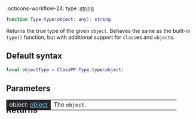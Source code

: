 #
<span class="api-header">
    <span class="api-icon" markdown>:octicons-workflow-24:</span>
    <span class="api-title">type</span>
    <span class="api-type">:</span><a href="https://create.roblox.com/docs/luau/strings" class="api-type">string</a>
</span>

```lua
function Type.type(object: any): string
```

Returns the true type of the given `object`. Behaves the same as the built-in `type()` function, but with additional support for `class`es and `object`s.

## Default syntax
```lua
local objectType = ClassPP.Type.type(object)
```

## Parameters
<div markdown>
    <div class="md-typeset__table">
        <table>
            <tbody>
                <tr>
                    <td style="background-color: rgb(37, 39, 45); color: #fff">object: <a href="../../../dataTypes/object"  style="color:        lightskyblue;      ">object</a></td>
                    <td style="width: 74%">The <code>object</code>.</td>
                </tr>
            </tbody>
        </table>
    </div>
</div>

<h2 markdown style="font-size: 1.5625em; margin-bottom: -20px; margin-top: -30px"> Returns </h2>